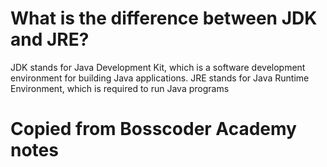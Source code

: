# What is the difference between JDK and JRE?


 JDK stands for Java Development Kit, which is
a software development environment for
building Java applications. JRE stands for Java
Runtime Environment, which is required to run
Java programs




# Copied from Bosscoder Academy notes

